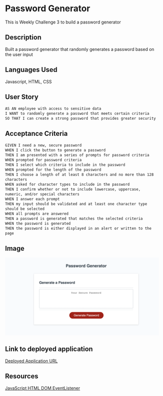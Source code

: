 # Password Generator
This is Weekly Challenge 3 to build a password generator 

## Description
Built a password generator that randomly generates a password based on the user input 

## Languages Used
Javascript, HTML, CSS

## User Story

```
AS AN employee with access to sensitive data
I WANT to randomly generate a password that meets certain criteria
SO THAT I can create a strong password that provides greater security
```

## Acceptance Criteria

```
GIVEN I need a new, secure password
WHEN I click the button to generate a password
THEN I am presented with a series of prompts for password criteria
WHEN prompted for password criteria
THEN I select which criteria to include in the password
WHEN prompted for the length of the password
THEN I choose a length of at least 8 characters and no more than 128 characters
WHEN asked for character types to include in the password
THEN I confirm whether or not to include lowercase, uppercase, numeric, and/or special characters
WHEN I answer each prompt
THEN my input should be validated and at least one character type should be selected
WHEN all prompts are answered
THEN a password is generated that matches the selected criteria
WHEN the password is generated
THEN the password is either displayed in an alert or written to the page
```

## Image

![Screenshot of how the Website looks](/Assets/password-Generator.png)

## Link to deployed application

[Deployed Application URL](https://sahityakat.github.io/passwordGenerator/)

## Resources

[JavaScript HTML DOM EventListener](https://www.w3schools.com/js/js_htmldom_eventlistener.asp)

